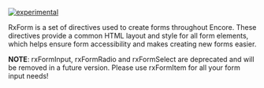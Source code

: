 [![experimental](http://badges.github.io/stability-badges/dist/experimental.svg)](http://github.com/badges/stability-badges)

RxForm is a set of directives used to create forms throughout Encore. These directives provide a common HTML layout and style for all form elements, which helps ensure form accessibility and makes creating new forms easier.

**NOTE**: rxFormInput, rxFormRadio and rxFormSelect are deprecated and will be removed in a future version. Please use rxFormItem for all your form input needs!